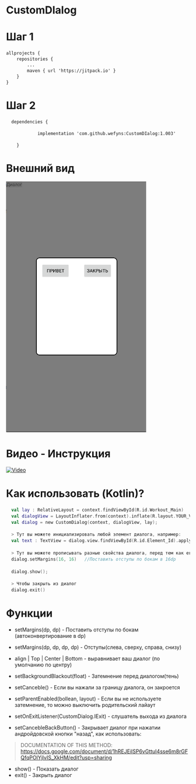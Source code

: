 # CustomDIalog

# Шаг 1
	allprojects {
		repositories {
			...
			maven { url 'https://jitpack.io' }
		}
	}
# Шаг 2
```
  dependencies {
  
	        implementation 'com.github.wefyns:CustomDIalog:1.003'
		
	}
```
  
# Внешний вид
![alt text](https://github.com/wefyns/CustomDIalog/blob/master/Screenshot.png)

# Видео - Инструкция
[![Video](http://img.youtube.com/vi/JhqyPUTSmdw/0.jpg)](http://www.youtube.com/watch?v=JhqyPUTSmdw "Видео")
  
# Как использовать (Kotlin)?
```kotlin
  val lay : RelativeLayout = context.findViewById(R.id.Workout_Main)                      //Лайаут, где должен быть выведен диалог
  val dialogView = LayoutInflater.from(context).inflate(R.layout.YOUR_VIEW, lay, false)   //XML файл самого диалога
  val dialog = new CustomDialog(context, dialogView, lay);                                //Создание диалога
  
  > Тут вы можете инициализировать любой элемент диалога, например:
  val text : TextView = dialog.view.findViewById(R.id.Element_Id).apply{text = "Привет, я диалог"}
  
  > Тут вы можете прописывать разные свойства диалога, перед тем как его показывать, например:
  dialog.setMargins(16, 16)   //Поставить отступы по бокам в 16dp
  
  dialog.show(); 
  
  > Чтобы закрыть из диалог
  dialog.exit()
```

# Функции
  - setMargins(dp, dp) - Поставить отступы по бокам (автоконвертирование в dp)
  - setMargins(dp, dp, dp, dp) - Отступы(слева, сверху, справа, снизу)
  - align | Top | Center | Bottom - выравнивает ваш диалог (по умолчанию по центру)
  - setBackgroundBlackout(float) - Затемнение перед диалогом(тень)
  - setCanceble() - Если вы нажали за границу диалога, он закроется
  - setParentEnabled(bollean, layout) - Если вы не используете затемнение, то можно выключить родительский лайаут
  - setOnExitListener(CustomDialog.IExit) - слушатель выхода из диалога

  - setCancebleBackButton() - Закрывает диалог при нажатии андройдовской кнопки "назад", как использовать:
  > DOCUMENTATION OF THIS METHOD: https://docs.google.com/document/d/1hREJEilSP6vGttuI4sse6m8rGFQfqPOlYjlvIS_XkHM/edit?usp=sharing

  - show() - Показать диалог
  - exit() - Закрыть диалог
